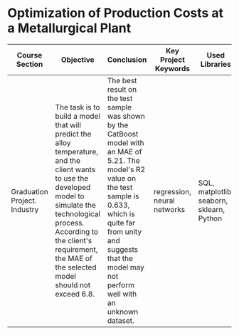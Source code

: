 # Optimization of Production Costs at a Metallurgical Plant

| Course Section               | Objective                                                                                                                                      | Conclusion                                                                                                                                       | Key Project Keywords     | Used Libraries                                   |
|------------------------------|------------------------------------------------------------------------------------------------------------------------------------------------|--------------------------------------------------------------------------------------------------------------------------------------------------|--------------------------|--------------------------------------------------|
| Graduation Project. Industry | The task is to build a model that will predict the alloy temperature, and the client wants to use the developed model to simulate the technological process. According to the client's requirement, the MAE of the selected model should not exceed 6.8. | The best result on the test sample was shown by the CatBoost model with an MAE of 5.21. The model's R2 value on the test sample is 0.633, which is quite far from unity and suggests that the model may not perform well with an unknown dataset. | regression, neural networks | SQL, matplotlib, seaborn, sklearn, Python      |
